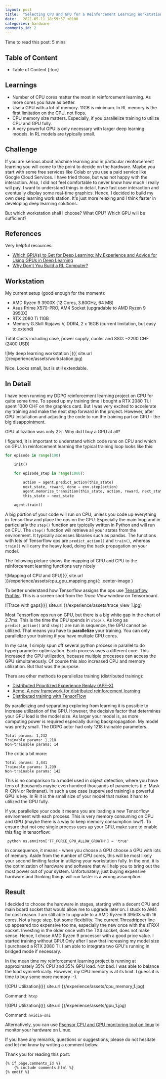 ```yaml
---
layout: post
title:  "Selecting CPU and GPU for a Reinforcement Learning Workstation"
date:   2021-05-11 18:59:37 +0100
categories: hardware
comments_id: 2
---
```

Time to read this post: 5 mins

## Table of Content
* Table of Content
{:toc}

## Learnings

* Number of CPU cores matter the most in reinforcement learning. As more cores you have as better.
* Use a GPU with a lot of memory. 11GB is minimum. In RL memory is the first limitation on the GPU, not flops.
* CPU memory size matters. Especially, if you parallelize training to utilize CPU and GPU fully.
* A very powerful GPU is only necessary with larger deep learning models. In RL models are typically small.

## Challenge

If you are serious about machine learning and in particular reinforcement learning you will come to the point to decide on the hardware. 
Maybe you start with some free services like Colab or you use a paid service like Google Cloud Services. I have tried those, but was not happy with the interaction. Also, I did not feel comfortable to never know how much I really will pay. I want to understand things in detail, have fast user interaction and eventually display some real-time graphics. Hence, I decided to build my own deep learning work station. It's just more relaxing and I think faster in developing deep learning solutions.

But which workstation shall I choose? What CPU? Which GPU will be sufficient?

## References

Very helpful resources:

* [Which GPU(s) to Get for Deep Learning: My Experience and Advice for Using GPUs in Deep Learning](https://timdettmers.com/2020/09/07/which-gpu-for-deep-learning/)
* [Why Don't You Build a RL Computer?](https://rivesunder.gitlab.io/rl/2020/04/04/build_a_rl_pc_1.html)


## Workstation 

My current setup (good enough for the moment):

* AMD Ryzen 9 3900X (12 Cores, 3.80GHz, 64 MB)
* Asus Prime X570-PRO, AM4 Socket (upgradable to AMD Ryzen 9 3950X)
* RTX 2080 Ti 11GB
* Memory G.Skill Ripjaws V, DDR4, 2 x 16GB (current limitation, but easy to extend)

Total Costs including case, power supply, cooler and SSD: ~2200 CHF (2400 USD)

![My deep learning workstation ]({{ site.url }}/experience/assets/workstation.jpg)

Nice. Looks small, but is still extendable.

## In Detail

I have been running my DDPG reinforcement learning project on CPU for quite some time. To speed up my training time I bought
a RTX 2080 Ti. I spent 1000 CHF on the graphics card. But I was very excited to accelerate my training and make the next step forward in the project. However, after GPU installation and adjusting the code to run the training part on GPU - the big disappointment.

GPU utilization was only 2%. Why did I buy a GPU at all?

I figured, it is important to understand which code runs on CPU and which on GPU. In reinforcement learning the typical training loop looks like this:

``` python
for episode in range(100)

    init()

    for episode_step in range(1000):

        action = agent.predict_action(this_state)
        next_state, reward, done = env.step(action)
        agent.memorize_transition(this_state, action, reward, next_state, done)
        this_state = next_state

    agent.train()  
```  

A big portion of your code will run on CPU, unless you code up everything in Tensorflow and place the ops on the GPU. Especially the main loop and in particularly the `step()` function are typically written in Python and will run on CPU. The `step()` function will retrieve all your states from the environment. It typically accesses libraries such as pandas. The functions with lots of Tensorflow ops are `predict_action()` and `train()`, whereas `train()` will carry the heavy load, doing the back propagation on your model.

The following picture shows the mapping of CPU and GPU to the reinforcement learning functions very nicely

![Mapping of CPU and GPU]({{ site.url }}/experience/assets/cpu_gpu_mapping.png){: .center-image }

To better understand how Tensorflow assigns the ops use [Tensorflow Profiler](https://www.tensorflow.org/guide/profiler). This is a screen shot from the *Trace View* window on Tensorboard.

![Trace with gaps]({{ site.url }}/experience/assets/trace_view_1.jpg)

Most Tensorflow ops run on GPU, but there is a big white gap in the chart of 2.7ms. This is the time the CPU spends in `step()`. As long as `predict_action()` and `step()` are run in sequence, the GPU cannot be utilized. That means you have to **parallelize** your training. You can only parallelize your training if you have multiple CPU cores.

In my case, I simply spun off several python process in parallel to do hyperparameter optimization. Each process uses a different core. This increased the GPU utilization, because multiple processes can access the GPU simultaneously. Of course this also increased CPU and memory utilization. But that was the purpose. 

There are other methods to parallelize training (distributed training):

* [Distributed Prioritized Experience Replay (APE-X)](https://arxiv.org/abs/1803.00933)
* [Acme: A new framework for distributed reinforcement learning](https://deepmind.com/research/publications/Acme)
* [Distributed training with TensorFlow](https://www.tensorflow.org/guide/distributed_training)

By parallelizing and separating exploring from learning it is possible to increase utilization of the GPU. However, the decisive factor that determines your GPU load is the model size. As larger your model is, as more computing power is required especially during backpropagation. My model was pretty small. The DDPG actor had only 1218 trainable parameters.

```
Total params: 1,232
Trainable params: 1,218
Non-trainable params: 14
```

The critic a bit more:

```
Total params: 3,441
Trainable params: 3,299
Non-trainable params: 142
```

This is no comparison to a model used in object detection, where you have tens of thousands maybe even hundred thousands of parameters (i.e. Mask R-CNN or Retinanet). In such a use case (supervised training) a powerful GPU is key. In Rl it is the small size of your model that makes it hard to utilized the GPU fully. 

If you parallelize your code it means you are loading a new Tensorflow environment with each process. This is very memory consuming on CPU and GPU (maybe there is a way to keep memory consumption low?). To ensure that not one single process uses up your GPU, make sure to enable this flag in tensorflow:

``` python os.environ['TF_FORCE_GPU_ALLOW_GROWTH'] = 'true'```

In consequence, it means - when you choose a GPU choose a GPU with lots of memory. Aside from the number of CPU cores, this will be most likely your second limiting factor in utilizing your workstation fully. In the end, it is the optimization of hardware and software that will help you to bring out the most power out of your system. Unfortunately, just buying expensive hardware and thinking things will run faster is a wrong assumption.

## Result

I decided to choose the hardware in stages, starting with a decent CPU and main board socket that would allow me to upgrade later on. I stuck to AM4 for cost reason. I am still able to upgrade to a AMD Ryzen 9 3950X with 16 cores. Not a huge step, but some flexibility. The current Threadripper line up appeared too expensive too me, especially the new once with the sTRX4 socket. Investing in the older once with the TX4 socket, does not make sense. Hence, I chose AMD Ryzen 9 processor with a good price value. I started training without GPU! Only after I saw that increasing my model size I purchased a RTX 2080 Ti. I am able to integrate two GPU's running in bridged mode if necessary.

In the mean time my reinforcement learning project is running at approximately 35% CPU and 35% GPU load. Not bad. I was able to balance the load symmetrically. However, my CPU memory is at its limit. I guess it is time to buy some more memory :-).


![CPU Utilization]({{ site.url }}/experience/assets/cpu_memory_1.jpg)

Command: `htop`

![GPU Utilization]({{ site.url }}/experience/assets/gpu_1.jpg)

Command: `nvidia-smi`

Alternatively, you can use [Psensor CPU and GPU monitoring tool on linux](https://linuxhint.com/install-and-configure-psensor-sensor-monitor/) to monitor your hardware on Linux.

If you have any remarks, questions or suggestions, please do not hesitate and let me know by writing a comment below.

Thank you for reading this post.



<div class="wrap">

    {% if page.comments_id %}
        {% include comments.html %}
    {% endif %}
</div>